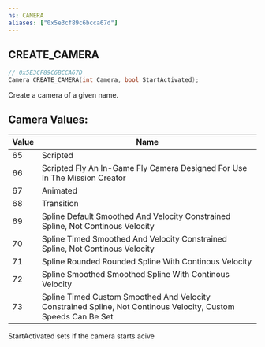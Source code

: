 ```yaml
---
ns: CAMERA
aliases: ["0x5e3cf89c6bcca67d"]
---
```

## CREATE_CAMERA

```c
// 0x5E3CF89C6BCCA67D
Camera CREATE_CAMERA(int Camera, bool StartActivated);
```

Create a camera of a given name.

## Camera Values:
| Value | Name |
| --- | --- |
| 65 | Scripted |
| 66 | Scripted Fly An In-Game Fly Camera Designed For Use In The Mission Creator |
| 67 | Animated |
| 68 | Transition |
| 69 | Spline Default Smoothed And Velocity Constrained Spline, Not Continous Velocity |
| 70 | Spline Timed Smoothed And Velocity Constrained Spline, Not Continous Velocity |
| 71 | Spline Rounded Rounded Spline With Continous Velocity |
| 72 | Spline Smoothed Smoothed Spline With Continous Velocity |
| 73 | Spline Timed Custom Smoothed And Velocity Constrained Spline, Not Continous Velocity, Custom Speeds Can Be Set |


StartActivated sets if the camera starts acive

